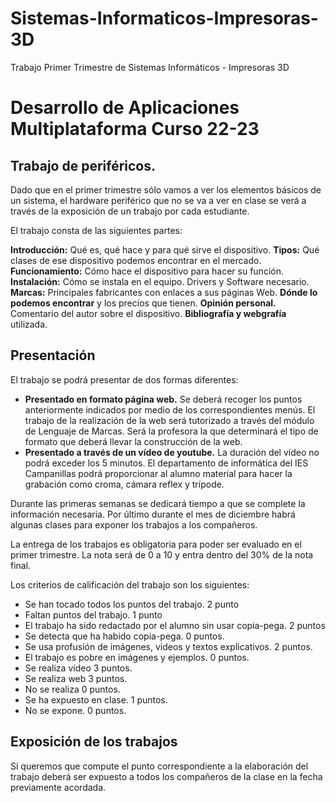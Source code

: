 # Sistemas-Informaticos-Impresoras-3D

Trabajo Primer Trimestre de Sistemas Informáticos - Impresoras 3D

# Desarrollo de Aplicaciones Multiplataforma Curso 22-23

## Trabajo de periféricos.

Dado que en el primer trimestre sólo vamos a ver los elementos básicos de un sistema, el hardware periférico que no se va a ver en clase se verá a través de la exposición de un trabajo por cada estudiante.

El trabajo consta de las siguientes partes:

**Introducción:** Qué es, qué hace y para qué sirve el dispositivo.
**Tipos:** Qué clases de ese dispositivo podemos encontrar en el mercado.
**Funcionamiento:** Cómo hace el dispositivo para hacer su función.
**Instalación:** Cómo se instala en el equipo. Drivers y Software necesario.
**Marcas:** Principales fabricantes con enlaces a sus páginas Web.
**Dónde lo podemos encontrar** y los precios que tienen.
**Opinión personal.** Comentario del autor sobre el dispositivo.
**Bibliografía y webgrafía** utilizada.

## Presentación

El trabajo se podrá presentar de dos formas diferentes:

-   **Presentado en formato página web.** Se deberá recoger los puntos anteriormente indicados por medio de los correspondientes menús. El trabajo de la realización de la web será tutorizado a través del módulo de Lenguaje de Marcas. Será la profesora la que determinará el tipo de formato que deberá llevar la construcción de la web.
-   **Presentado a través de un vídeo de youtube.** La duración del vídeo no podrá exceder los 5 minutos. El departamento de informática del IES Campanillas podrá proporcionar al alumno material para hacer la grabación como croma, cámara reflex y trípode.

Durante las primeras semanas se dedicará tiempo a que se complete la información necesaria. Por último durante el mes de diciembre habrá algunas clases para exponer los trabajos a los compañeros.

La entrega de los trabajos es obligatoria para poder ser evaluado en el primer trimestre. La nota será de 0 a 10 y entra dentro del 30% de la nota final.

Los criterios de calificación del trabajo son los siguientes:

-   Se han tocado todos los puntos del trabajo. 2 punto
-   Faltan puntos del trabajo. 1 punto
-   El trabajo ha sido redactado por el alumno sin usar copia-pega. 2 puntos
-   Se detecta que ha habido copia-pega. 0 puntos.
-   Se usa profusión de imágenes, videos y textos explicativos. 2 puntos.
-   El trabajo es pobre en imágenes y ejemplos. 0 puntos.
-   Se realiza vídeo 3 puntos.
-   Se realiza web 3 puntos.
-   No se realiza 0 puntos.
-   Se ha expuesto en clase. 1 puntos.
-   No se expone. 0 puntos.

## Exposición de los trabajos

Si queremos que compute el punto correspondiente a la elaboración del trabajo deberá ser expuesto a todos los compañeros de la clase en la fecha previamente acordada.
